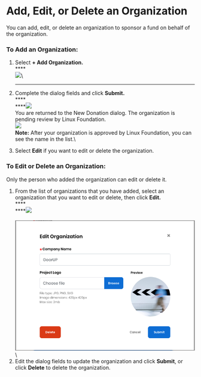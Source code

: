 # Add, Edit, or Delete an Organization

You can add, edit, or delete an organization to sponsor a fund on behalf of the organization.

### **To Add an Organization:**

1.  Select **+ Add Organization.**\
    \*\*\*\*\
    ![](../../../.gitbook/assets/7418578.png)\\

    ***
2. Complete the dialog fields and click **Submit.**\
   \*\*\*\*\
   \*\*\*\*![](<../../../.gitbook/assets/7418586 (1) (1) (1) (2).png>)\
   You are returned to the New Donation dialog. The organization is pending review by Linux Foundation.\
   ![](<../../../.gitbook/assets/7418599 (3) (1) (1) (1) (2).png>)\
   **Note:** After your organization is approved by Linux Foundation, you can see the name in the list.\\
3. Select **Edit** if you want to edit or delete the organization.

### To Edit or Delete an Organization:

Only the person who added the organization can edit or delete it.

1. From the list of organizations that you have added, select an organization that you want to edit or delete, then click **Edit.**\
   \*\*\*\*\
   \*\*\*\*![](../../../.gitbook/assets/7418577.png)\
   \
   ![](<../../../.gitbook/assets/7418587 (2) (1) (1) (1) (1) (2).png>)\\
2. Edit the dialog fields to update the organization and click **Submit**, or click **Delete** to delete the organization.
